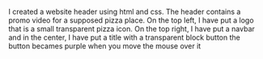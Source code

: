 I created a website header using html and css. The header contains a promo video for a supposed pizza place. On the top left, I have put a logo that is a small transparent pizza icon. On the top right, I have put a navbar and in the center, I have put a title with a transparent block button the button becames purple when you move the mouse over it 
